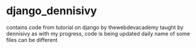 # django_dennisivy

contains code from tutorial on django by thewebdevacademy taught by dennisivy
as with my progress, code is being updated daily
name of some files can be different
